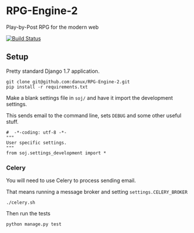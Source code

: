 # RPG-Engine-2

Play-by-Post RPG for the modern web

[![Build Status](https://travis-ci.org/danux/RPG-Engine-2.svg?branch=master)](https://travis-ci.org/danux/RPG-Engine-2)


## Setup

Pretty standard Django 1.7 application.

```
git clone git@github.com:danux/RPG-Engine-2.git
pip install -r requirements.txt
```

Make a blank settings file in `soj/` and have it import the development settings.

This sends email to the command line, sets `DEBUG` and some other useful stuff.

```
#  -*-coding: utf-8 -*-
"""
User specific settings.
"""
from soj.settings_development import *
```

### Celery

You will need to use Celery to process sending email.

That means running a message broker and setting `settings.CELERY_BROKER`

```
./celery.sh
```

Then run the tests

```
python manage.py test
```
